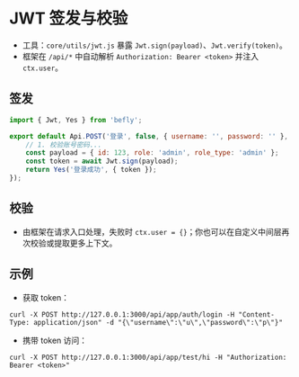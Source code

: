 # JWT 签发与校验

-   工具：`core/utils/jwt.js` 暴露 `Jwt.sign(payload)`、`Jwt.verify(token)`。
-   框架在 `/api/*` 中自动解析 `Authorization: Bearer <token>` 并注入 `ctx.user`。

## 签发

```js
import { Jwt, Yes } from 'befly';

export default Api.POST('登录', false, { username: '', password: '' }, ['username', 'password'], async (befly, ctx) => {
    // 1. 校验账号密码...
    const payload = { id: 123, role: 'admin', role_type: 'admin' };
    const token = await Jwt.sign(payload);
    return Yes('登录成功', { token });
});
```

## 校验

-   由框架在请求入口处理，失败时 `ctx.user = {}`；你也可以在自定义中间层再次校验或提取更多上下文。

## 示例

-   获取 token：

```
curl -X POST http://127.0.0.1:3000/api/app/auth/login -H "Content-Type: application/json" -d "{\"username\":\"u\",\"password\":\"p\"}"
```

-   携带 token 访问：

```
curl -X POST http://127.0.0.1:3000/api/app/test/hi -H "Authorization: Bearer <token>"
```
